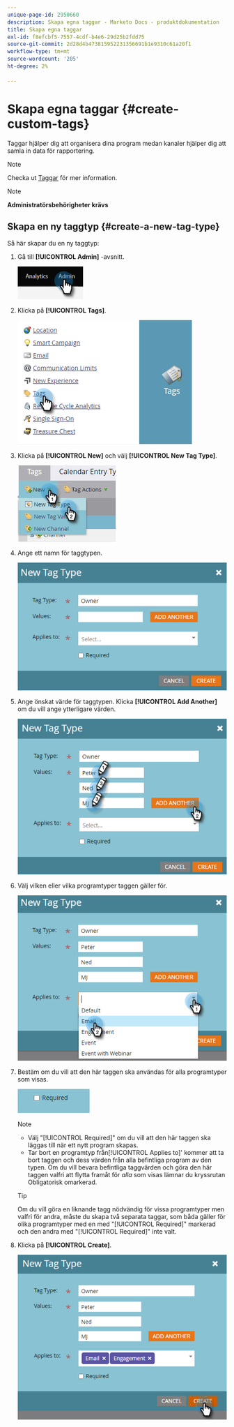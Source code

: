 ```yaml
---
unique-page-id: 2950660
description: Skapa egna taggar - Marketo Docs - produktdokumentation
title: Skapa egna taggar
exl-id: f8efcbf5-7557-4cdf-b4e6-29d25b2fdd75
source-git-commit: 2d28d4b473815952231356691b1e9310c61a20f1
workflow-type: tm+mt
source-wordcount: '205'
ht-degree: 2%

---
```


# Skapa egna taggar {#create-custom-tags}

Taggar hjälper dig att organisera dina program medan kanaler hjälper dig att samla in data för rapportering.

>[!NOTE]
>
>Checka ut [Taggar](/help/marketo/product-docs/core-marketo-concepts/programs/working-with-programs/understanding-tags.md) för mer information.

>[!NOTE]
>
>**Administratörsbehörigheter krävs**

## Skapa en ny taggtyp {#create-a-new-tag-type}

Så här skapar du en ny taggtyp:

1. Gå till **[!UICONTROL Admin]** -avsnitt.

   ![](assets/create-custom-tags-1.png)

1. Klicka på **[!UICONTROL Tags]**.

   ![](assets/create-custom-tags-2.png)

1. Klicka på **[!UICONTROL New]** och välj **[!UICONTROL New Tag Type]**.

   ![](assets/create-custom-tags-3.png)

1. Ange ett namn för taggtypen.

   ![](assets/create-custom-tags-4.png)

1. Ange önskat värde för taggtypen. Klicka **[!UICONTROL Add Another]** om du vill ange ytterligare värden.

   ![](assets/create-custom-tags-5.png)

1. Välj vilken eller vilka programtyper taggen gäller för.

   ![](assets/create-custom-tags-6.png)

1. Bestäm om du vill att den här taggen ska användas för alla programtyper som visas.

   ![](assets/create-custom-tags-7.png)

   >[!NOTE]
   >
   >* Välj &quot;[!UICONTROL Required]&quot; om du vill att den här taggen ska läggas till när ett nytt program skapas.
   >* Tar bort en programtyp från[!UICONTROL Applies to]&#39; kommer att ta bort taggen och dess värden från alla befintliga program av den typen. Om du vill bevara befintliga taggvärden och göra den här taggen valfri att flytta framåt för _alla_ som visas lämnar du kryssrutan Obligatorisk omarkerad.

   >[!TIP]
   >
   >Om du vill göra en liknande tagg nödvändig för vissa programtyper men valfri för andra, måste du skapa två separata taggar, som båda gäller för olika programtyper med en med &quot;[!UICONTROL Required]&quot; markerad och den andra med &quot;[!UICONTROL Required]&quot; inte valt.

1. Klicka på **[!UICONTROL Create]**.

   ![](assets/create-custom-tags-8.png)
